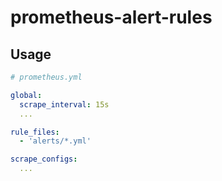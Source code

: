 # prometheus-alert-rules

## Usage

```yaml
# prometheus.yml

global:
  scrape_interval: 15s
  ...

rule_files:
  - 'alerts/*.yml'

scrape_configs:
  ...
```
